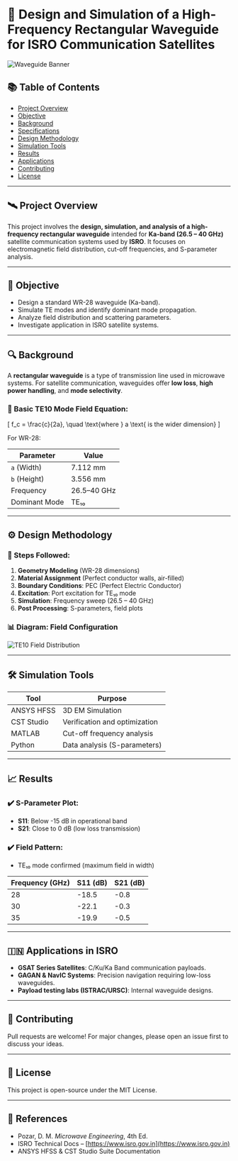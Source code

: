 # 🚀 Design and Simulation of a High-Frequency Rectangular Waveguide for ISRO Communication Satellites

![Waveguide Banner](images/waveguide_diagram.png)

## 📚 Table of Contents
- [Project Overview](#project-overview)
- [Objective](#objective)
- [Background](#background)
- [Specifications](#specifications)
- [Design Methodology](#design-methodology)
- [Simulation Tools](#simulation-tools)
- [Results](#results)
- [Applications](#applications)
- [Contributing](#contributing)
- [License](#license)

---

## 🛰️ Project Overview

This project involves the **design, simulation, and analysis of a high-frequency rectangular waveguide** intended for **Ka-band (26.5 – 40 GHz)** satellite communication systems used by **ISRO**. It focuses on electromagnetic field distribution, cut-off frequencies, and S-parameter analysis.

---

## 🎯 Objective

- Design a standard WR-28 waveguide (Ka-band).
- Simulate TE modes and identify dominant mode propagation.
- Analyze field distribution and scattering parameters.
- Investigate application in ISRO satellite systems.

---

## 🔍 Background

A **rectangular waveguide** is a type of transmission line used in microwave systems. For satellite communication, waveguides offer **low loss**, **high power handling**, and **mode selectivity**.

### 📐 Basic TE10 Mode Field Equation:

\[
f_c = \frac{c}{2a}, \quad \text{where } a \text{ is the wider dimension}
\]

For WR-28:

| Parameter     | Value         |
|---------------|---------------|
| `a` (Width)   | 7.112 mm      |
| `b` (Height)  | 3.556 mm      |
| Frequency     | 26.5–40 GHz   |
| Dominant Mode | TE₁₀          |

---

## ⚙️ Design Methodology

### 📌 Steps Followed:
1. **Geometry Modeling** (WR-28 dimensions)
2. **Material Assignment** (Perfect conductor walls, air-filled)
3. **Boundary Conditions**: PEC (Perfect Electric Conductor)
4. **Excitation**: Port excitation for TE₁₀ mode
5. **Simulation**: Frequency sweep (26.5 – 40 GHz)
6. **Post Processing**: S-parameters, field plots

### 📊 Diagram: Field Configuration

![TE10 Field Distribution](images/field_pattern.png)

---

## 🛠️ Simulation Tools

| Tool           | Purpose                      |
|----------------|------------------------------|
| ANSYS HFSS     | 3D EM Simulation              |
| CST Studio     | Verification and optimization |
| MATLAB         | Cut-off frequency analysis    |
| Python         | Data analysis (S-parameters)  |

---

## 📈 Results

### ✔️ S-Parameter Plot:
- **S11**: Below -15 dB in operational band
- **S21**: Close to 0 dB (low loss transmission)

### ✔️ Field Pattern:
- TE₁₀ mode confirmed (maximum field in width)

| Frequency (GHz) | S11 (dB) | S21 (dB) |
|------------------|----------|----------|
| 28               | -18.5    | -0.8     |
| 30               | -22.1    | -0.3     |
| 35               | -19.9    | -0.5     |

---

## 🇮🇳 Applications in ISRO

- **GSAT Series Satellites**: C/Ku/Ka Band communication payloads.
- **GAGAN & NavIC Systems**: Precision navigation requiring low-loss waveguides.
- **Payload testing labs (ISTRAC/URSC)**: Internal waveguide designs.

---

## 🤝 Contributing

Pull requests are welcome! For major changes, please open an issue first to discuss your ideas.

---

## 📄 License

This project is open-source under the MIT License.

---

## 📎 References

- Pozar, D. M. *Microwave Engineering*, 4th Ed.
- ISRO Technical Docs – [https://www.isro.gov.in](https://www.isro.gov.in)
- ANSYS HFSS & CST Studio Suite Documentation


